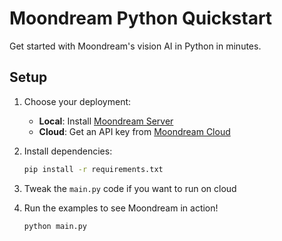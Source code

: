 # Moondream Python Quickstart

Get started with Moondream's vision AI in Python in minutes.

## Setup

1. Choose your deployment:

   - **Local**: Install [Moondream Server](https://moondream.ai/station)
   - **Cloud**: Get an API key from [Moondream Cloud](https://moondream.ai/cloud)

2. Install dependencies:

   ```bash
   pip install -r requirements.txt
   ```

3. Tweak the `main.py` code if you want to run on cloud

4. Run the examples to see Moondream in action!

   ```bash
   python main.py
   ```
